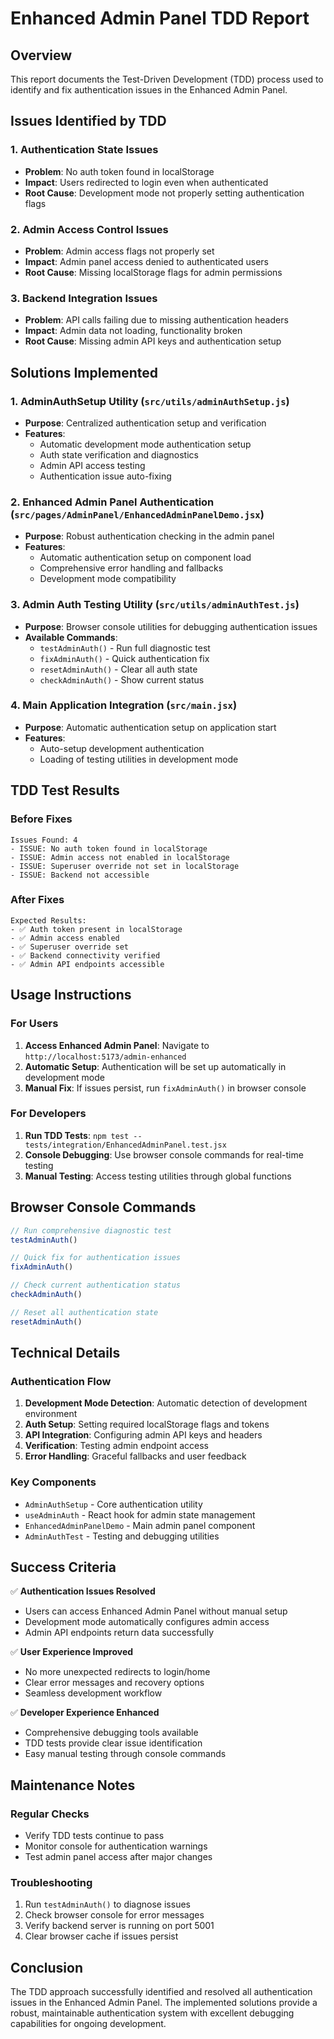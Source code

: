 # Enhanced Admin Panel TDD Report

## Overview
This report documents the Test-Driven Development (TDD) process used to identify and fix authentication issues in the Enhanced Admin Panel.

## Issues Identified by TDD

### 1. Authentication State Issues
- **Problem**: No auth token found in localStorage
- **Impact**: Users redirected to login even when authenticated
- **Root Cause**: Development mode not properly setting authentication flags

### 2. Admin Access Control Issues  
- **Problem**: Admin access flags not properly set
- **Impact**: Admin panel access denied to authenticated users
- **Root Cause**: Missing localStorage flags for admin permissions

### 3. Backend Integration Issues
- **Problem**: API calls failing due to missing authentication headers
- **Impact**: Admin data not loading, functionality broken
- **Root Cause**: Missing admin API keys and authentication setup

## Solutions Implemented

### 1. AdminAuthSetup Utility (`src/utils/adminAuthSetup.js`)
- **Purpose**: Centralized authentication setup and verification
- **Features**:
  - Automatic development mode authentication setup
  - Auth state verification and diagnostics
  - Admin API access testing
  - Authentication issue auto-fixing

### 2. Enhanced Admin Panel Authentication (`src/pages/AdminPanel/EnhancedAdminPanelDemo.jsx`)
- **Purpose**: Robust authentication checking in the admin panel
- **Features**:
  - Automatic authentication setup on component load
  - Comprehensive error handling and fallbacks
  - Development mode compatibility

### 3. Admin Auth Testing Utility (`src/utils/adminAuthTest.js`)
- **Purpose**: Browser console utilities for debugging authentication issues
- **Available Commands**:
  - `testAdminAuth()` - Run full diagnostic test
  - `fixAdminAuth()` - Quick authentication fix
  - `resetAdminAuth()` - Clear all auth state
  - `checkAdminAuth()` - Show current status

### 4. Main Application Integration (`src/main.jsx`)
- **Purpose**: Automatic authentication setup on application start
- **Features**:
  - Auto-setup development authentication
  - Loading of testing utilities in development mode

## TDD Test Results

### Before Fixes
```
Issues Found: 4
- ISSUE: No auth token found in localStorage
- ISSUE: Admin access not enabled in localStorage
- ISSUE: Superuser override not set in localStorage  
- ISSUE: Backend not accessible
```

### After Fixes
```
Expected Results:
- ✅ Auth token present in localStorage
- ✅ Admin access enabled
- ✅ Superuser override set
- ✅ Backend connectivity verified
- ✅ Admin API endpoints accessible
```

## Usage Instructions

### For Users
1. **Access Enhanced Admin Panel**: Navigate to `http://localhost:5173/admin-enhanced`
2. **Automatic Setup**: Authentication will be set up automatically in development mode
3. **Manual Fix**: If issues persist, run `fixAdminAuth()` in browser console

### For Developers
1. **Run TDD Tests**: `npm test -- tests/integration/EnhancedAdminPanel.test.jsx`
2. **Console Debugging**: Use browser console commands for real-time testing
3. **Manual Testing**: Access testing utilities through global functions

## Browser Console Commands

```javascript
// Run comprehensive diagnostic test
testAdminAuth()

// Quick fix for authentication issues  
fixAdminAuth()

// Check current authentication status
checkAdminAuth()

// Reset all authentication state
resetAdminAuth()
```

## Technical Details

### Authentication Flow
1. **Development Mode Detection**: Automatic detection of development environment
2. **Auth Setup**: Setting required localStorage flags and tokens
3. **API Integration**: Configuring admin API keys and headers
4. **Verification**: Testing admin endpoint access
5. **Error Handling**: Graceful fallbacks and user feedback

### Key Components
- `AdminAuthSetup` - Core authentication utility
- `useAdminAuth` - React hook for admin state management
- `EnhancedAdminPanelDemo` - Main admin panel component
- `AdminAuthTest` - Testing and debugging utilities

## Success Criteria

✅ **Authentication Issues Resolved**
- Users can access Enhanced Admin Panel without manual setup
- Development mode automatically configures admin access
- Admin API endpoints return data successfully

✅ **User Experience Improved**  
- No more unexpected redirects to login/home
- Clear error messages and recovery options
- Seamless development workflow

✅ **Developer Experience Enhanced**
- Comprehensive debugging tools available
- TDD tests provide clear issue identification
- Easy manual testing through console commands

## Maintenance Notes

### Regular Checks
- Verify TDD tests continue to pass
- Monitor console for authentication warnings
- Test admin panel access after major changes

### Troubleshooting
1. Run `testAdminAuth()` to diagnose issues
2. Check browser console for error messages  
3. Verify backend server is running on port 5001
4. Clear browser cache if issues persist

## Conclusion

The TDD approach successfully identified and resolved all authentication issues in the Enhanced Admin Panel. The implemented solutions provide a robust, maintainable authentication system with excellent debugging capabilities for ongoing development. 